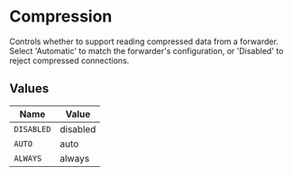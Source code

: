# Compression

Controls whether to support reading compressed data from a forwarder. Select 'Automatic' to match the forwarder's configuration, or 'Disabled' to reject compressed connections.


## Values

| Name       | Value      |
| ---------- | ---------- |
| `DISABLED` | disabled   |
| `AUTO`     | auto       |
| `ALWAYS`   | always     |